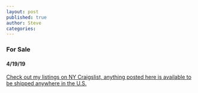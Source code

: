 ```yaml
---
layout: post
published: true
author: Steve
categories: 
---
```


### For Sale 

#### 4/19/19 

[Check out my listings on NY Craigslist, anything posted here is available to be shipped anywhere in the U.S.](https://newyork.craigslist.org/search/sss?userid=47919696)




